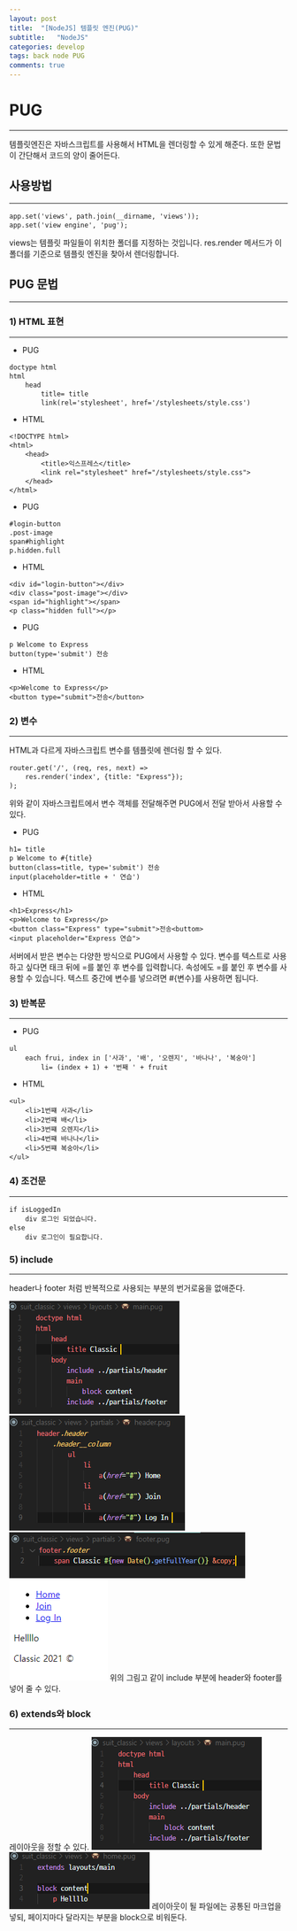 ```yaml
---
layout: post
title:  "[NodeJS] 템플릿 엔진(PUG)"
subtitle:   "NodeJS"
categories: develop
tags: back node PUG
comments: true
---
```


# PUG
---
템플릿엔진은 자바스크립트를 사용해서 HTML을 렌더링할 수 있게 해준다. 또한 문법이 간단해서 코드의 양이 줄어든다.

## 사용방법
---
```
app.set('views', path.join(__dirname, 'views'));
app.set('view engine', 'pug');
```
views는 템플릿 파일들이 위치한 폴더를 지정하는 것입니다. res.render 메서드가 이 폴더를 기준으로 템플릿 엔진을 찾아서 렌더링합니다.

## PUG 문법
---
### 1) HTML 표현
---
- PUG
```
doctype html
html
    head
        title= title
        link(rel='stylesheet', href='/stylesheets/style.css')
```
- HTML
```
<!DOCTYPE html>
<html>
    <head>
        <title>익스프레스</title>
        <link rel="stylesheet" href="/stylesheets/style.css">
    </head>
</html>
```
- PUG
```
#login-button
.post-image
span#highlight
p.hidden.full
```
- HTML
```
<div id="login-button"></div>
<div class="post-image"></div>
<span id="highlight"></span>
<p class="hidden full"></p>
```
- PUG
```
p Welcome to Express
button(type='submit') 전송
```
- HTML
```
<p>Welcome to Express</p>
<button type="submit">전송</button>
```

### 2) 변수
---
HTML과 다르게 자바스크립트 변수를 템플릿에 렌더링 할 수 있다.
```
router.get('/', (req, res, next) => 
    res.render('index', {title: "Express"});
);
```
위와 같이 자바스크립트에서 변수 객체를 전달해주면 PUG에서 전달 받아서 사용할 수 있다.
- PUG
```
h1= title
p Welcome to #{title}
button(class=title, type='submit') 전송
input(placeholder=title + ' 연습')
```
- HTML
```
<h1>Express</h1>
<p>Welcome to Express</p>
<button class="Express" type="submit">전송<buttom>
<input placeholder="Express 연습">
```
서버에서 받은 변수는 다양한 방식으로 PUG에서 사용할 수 있다. 변수를 텍스트로 사용하고 싶다면 태크 뒤에 =를 붙인 후 변수를 입력합니다. 속성에도 =를 붙인 후 변수를 사용할 수 있습니다. 텍스트 중간에 변수를 넣으려면 #{변수}를 사용하면 됩니다.

### 3) 반복문
---
- PUG
```
ul
    each frui, index in ['사과', '배', '오렌지', '바나나', '복숭아']
        li= (index + 1) + '번째 ' + fruit
```
- HTML
```
<ul>
    <li>1번쨰 사과</li>
    <li>2번쨰 배</li>
    <li>3번쨰 오렌지</li>
    <li>4번쨰 바나나</li>
    <li>5번쨰 복숭아</li>
</ul>
```

### 4) 조건문
---
```
if isLoggedIn
    div 로그인 되었습니다.
else
    div 로그인이 필요합니다.
```

### 5) include
---
header나 footer 처럼 반복적으로 사용되는 부분의 번거로움을 없애준다.

![그림 1-1](/assets/img/web/troubleshooting/1-4.PNG)
![그림 1-1](/assets/img/web/troubleshooting/1-5.PNG)
![그림 1-1](/assets/img/web/troubleshooting/1-6.PNG)
![그림 1-1](/assets/img/web/troubleshooting/1-7.PNG)
위의 그림고 같이 include 부분에 header와 footer를 넣어 줄 수 있다.

### 6) extends와 block
---
레이아웃을 정할 수 있다.
![그림 1-1](/assets/img/web/troubleshooting/1-4.PNG)
![그림 1-1](/assets/img/web/troubleshooting/1-8.PNG)
레이아웃이 될 파일에는 공통된 마크업을 넣되, 페이지마다 달라지는 부분을 block으로 비워둔다.
